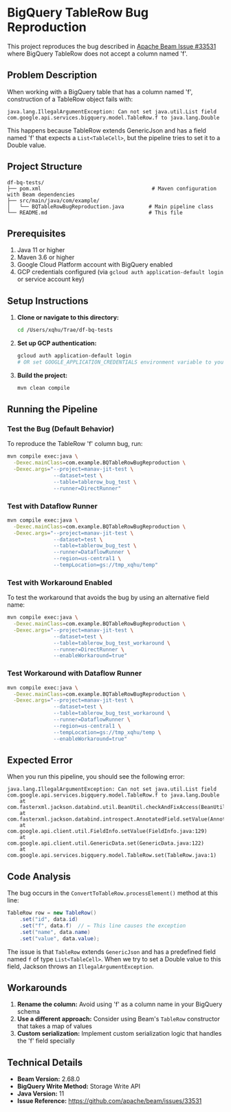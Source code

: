 # BigQuery TableRow Bug Reproduction

This project reproduces the bug described in [Apache Beam Issue #33531](https://github.com/apache/beam/issues/33531) where BigQuery TableRow does not accept a column named 'f'.

## Problem Description

When working with a BigQuery table that has a column named 'f', construction of a TableRow object fails with:

```
java.lang.IllegalArgumentException: Can not set java.util.List field com.google.api.services.bigquery.model.TableRow.f to java.lang.Double
```

This happens because TableRow extends GenericJson and has a field named 'f' that expects a `List<TableCell>`, but the pipeline tries to set it to a Double value.

## Project Structure

```
df-bq-tests/
├── pom.xml                                    # Maven configuration with Beam dependencies
├── src/main/java/com/example/
│   └── BQTableRowBugReproduction.java        # Main pipeline class
└── README.md                                 # This file
```

## Prerequisites

1. Java 11 or higher
2. Maven 3.6 or higher
3. Google Cloud Platform account with BigQuery enabled
4. GCP credentials configured (via `gcloud auth application-default login` or service account key)

## Setup Instructions

1. **Clone or navigate to this directory:**
   ```bash
   cd /Users/xqhu/Trae/df-bq-tests
   ```

2. **Set up GCP authentication:**
   ```bash
   gcloud auth application-default login
   # OR set GOOGLE_APPLICATION_CREDENTIALS environment variable to your service account key file
   ```

3. **Build the project:**
   ```bash
   mvn clean compile
   ```

## Running the Pipeline

### Test the Bug (Default Behavior)
To reproduce the TableRow 'f' column bug, run:

```bash
mvn compile exec:java \
  -Dexec.mainClass=com.example.BQTableRowBugReproduction \
  -Dexec.args="--project=manav-jit-test \
               --dataset=test \
               --table=tablerow_bug_test \
               --runner=DirectRunner"
```

### Test with Dataflow Runner
```bash
mvn compile exec:java \
  -Dexec.mainClass=com.example.BQTableRowBugReproduction \
  -Dexec.args="--project=manav-jit-test \
               --dataset=test \
               --table=tablerow_bug_test \
               --runner=DataflowRunner \
               --region=us-central1 \
               --tempLocation=gs://tmp_xqhu/temp"
```

### Test with Workaround Enabled
To test the workaround that avoids the bug by using an alternative field name:

```bash
mvn compile exec:java \
  -Dexec.mainClass=com.example.BQTableRowBugReproduction \
  -Dexec.args="--project=manav-jit-test \
               --dataset=test \
               --table=tablerow_bug_test_workaround \
               --runner=DirectRunner \
               --enableWorkaround=true"
```

### Test Workaround with Dataflow Runner
```bash
mvn compile exec:java \
  -Dexec.mainClass=com.example.BQTableRowBugReproduction \
  -Dexec.args="--project=manav-jit-test \
               --dataset=test \
               --table=tablerow_bug_test_workaround \
               --runner=DataflowRunner \
               --region=us-central1 \
               --tempLocation=gs://tmp_xqhu/temp \
               --enableWorkaround=true"
```

## Expected Error

When you run this pipeline, you should see the following error:

```
java.lang.IllegalArgumentException: Can not set java.util.List field com.google.api.services.bigquery.model.TableRow.f to java.lang.Double
    at com.fasterxml.jackson.databind.util.BeanUtil.checkAndFixAccess(BeanUtil.java:187)
    at com.fasterxml.jackson.databind.introspect.AnnotatedField.setValue(AnnotatedField.java:78)
    at com.google.api.client.util.FieldInfo.setValue(FieldInfo.java:129)
    at com.google.api.client.util.GenericData.set(GenericData.java:122)
    at com.google.api.services.bigquery.model.TableRow.set(TableRow.java:1)
```

## Code Analysis

The bug occurs in the `ConvertToTableRow.processElement()` method at this line:

```java
TableRow row = new TableRow()
    .set("id", data.id)
    .set("f", data.f)  // ← This line causes the exception
    .set("name", data.name)
    .set("value", data.value);
```

The issue is that `TableRow` extends `GenericJson` and has a predefined field named `f` of type `List<TableCell>`. When we try to set a Double value to this field, Jackson throws an `IllegalArgumentException`.

## Workarounds

1. **Rename the column:** Avoid using 'f' as a column name in your BigQuery schema
2. **Use a different approach:** Consider using Beam's `TableRow` constructor that takes a map of values
3. **Custom serialization:** Implement custom serialization logic that handles the 'f' field specially

## Technical Details

- **Beam Version:** 2.68.0
- **BigQuery Write Method:** Storage Write API
- **Java Version:** 11
- **Issue Reference:** https://github.com/apache/beam/issues/33531
